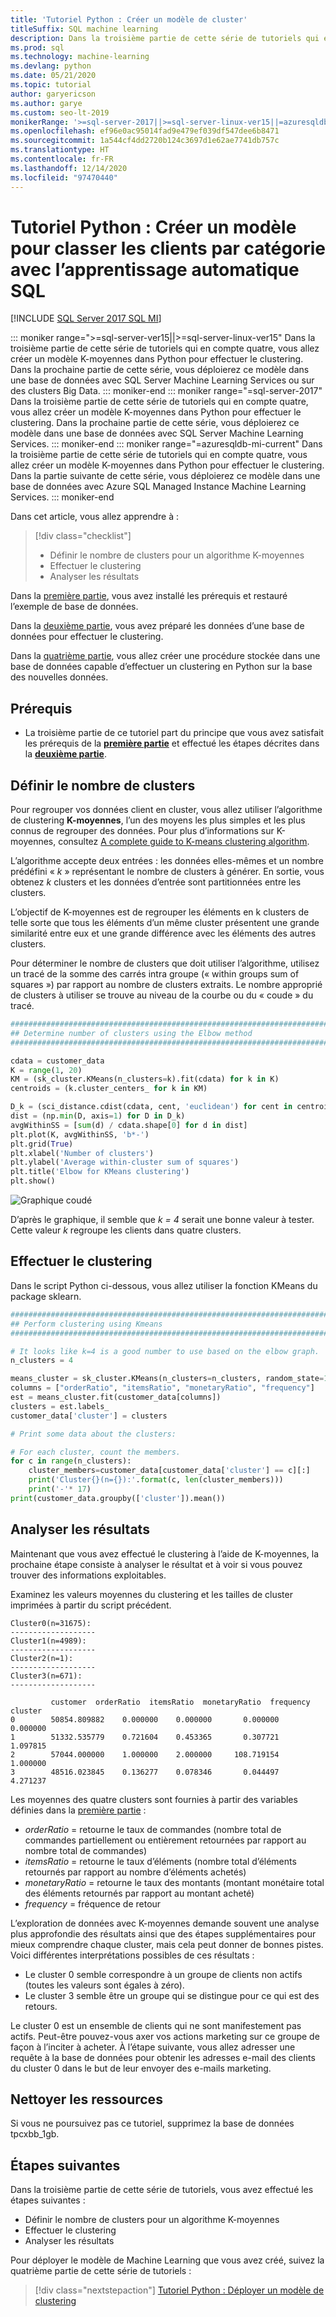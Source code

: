```yaml
---
title: 'Tutoriel Python : Créer un modèle de cluster'
titleSuffix: SQL machine learning
description: Dans la troisième partie de cette série de tutoriels qui en compte quatre, vous allez créer un modèle K-moyennes pour effectuer le clustering dans Python avec l’apprentissage automatique SQL.
ms.prod: sql
ms.technology: machine-learning
ms.devlang: python
ms.date: 05/21/2020
ms.topic: tutorial
author: garyericson
ms.author: garye
ms.custom: seo-lt-2019
monikerRange: '>=sql-server-2017||>=sql-server-linux-ver15||=azuresqldb-mi-current'
ms.openlocfilehash: ef96e0ac95014fad9e479ef039df547dee6b8471
ms.sourcegitcommit: 1a544cf4dd2720b124c3697d1e62ae7741db757c
ms.translationtype: HT
ms.contentlocale: fr-FR
ms.lasthandoff: 12/14/2020
ms.locfileid: "97470440"
---
```

# <a name="python-tutorial-build-a-model-to-categorize-customers-with-sql-machine-learning"></a>Tutoriel Python : Créer un modèle pour classer les clients par catégorie avec l’apprentissage automatique SQL
[!INCLUDE [SQL Server 2017 SQL MI](../../includes/applies-to-version/sqlserver2017-asdbmi.md)]

::: moniker range=">=sql-server-ver15||>=sql-server-linux-ver15"
Dans la troisième partie de cette série de tutoriels qui en compte quatre, vous allez créer un modèle K-moyennes dans Python pour effectuer le clustering. Dans la prochaine partie de cette série, vous déploierez ce modèle dans une base de données avec SQL Server Machine Learning Services ou sur des clusters Big Data.
::: moniker-end
::: moniker range="=sql-server-2017"
Dans la troisième partie de cette série de tutoriels qui en compte quatre, vous allez créer un modèle K-moyennes dans Python pour effectuer le clustering. Dans la prochaine partie de cette série, vous déploierez ce modèle dans une base de données avec SQL Server Machine Learning Services.
::: moniker-end
::: moniker range="=azuresqldb-mi-current"
Dans la troisième partie de cette série de tutoriels qui en compte quatre, vous allez créer un modèle K-moyennes dans Python pour effectuer le clustering. Dans la partie suivante de cette série, vous déploierez ce modèle dans une base de données avec Azure SQL Managed Instance Machine Learning Services.
::: moniker-end

Dans cet article, vous allez apprendre à :

> [!div class="checklist"]
> * Définir le nombre de clusters pour un algorithme K-moyennes
> * Effectuer le clustering
> * Analyser les résultats

Dans la [première partie](python-clustering-model.md), vous avez installé les prérequis et restauré l’exemple de base de données.

Dans la [deuxième partie](python-clustering-model-prepare-data.md), vous avez préparé les données d’une base de données pour effectuer le clustering.

Dans la [quatrième partie](python-clustering-model-deploy.md), vous allez créer une procédure stockée dans une base de données capable d’effectuer un clustering en Python sur la base des nouvelles données.

## <a name="prerequisites"></a>Prérequis

* La troisième partie de ce tutoriel part du principe que vous avez satisfait les prérequis de la [**première partie**](python-clustering-model.md) et effectué les étapes décrites dans la [**deuxième partie**](python-clustering-model-prepare-data.md).

## <a name="define-the-number-of-clusters"></a>Définir le nombre de clusters

Pour regrouper vos données client en cluster, vous allez utiliser l’algorithme de clustering **K-moyennes**, l’un des moyens les plus simples et les plus connus de regrouper des données.
Pour plus d’informations sur K-moyennes, consultez [A complete guide to K-means clustering algorithm](https://www.kdnuggets.com/2019/05/guide-k-means-clustering-algorithm.html).

L’algorithme accepte deux entrées : les données elles-mêmes et un nombre prédéfini « *k* » représentant le nombre de clusters à générer.
En sortie, vous obtenez *k* clusters et les données d’entrée sont partitionnées entre les clusters.

L’objectif de K-moyennes est de regrouper les éléments en k clusters de telle sorte que tous les éléments d’un même cluster présentent une grande similarité entre eux et une grande différence avec les éléments des autres clusters.

Pour déterminer le nombre de clusters que doit utiliser l’algorithme, utilisez un tracé de la somme des carrés intra groupe (« within groups sum of squares ») par rapport au nombre de clusters extraits. Le nombre approprié de clusters à utiliser se trouve au niveau de la courbe ou du « coude » du tracé.

```python
################################################################################################
## Determine number of clusters using the Elbow method
################################################################################################

cdata = customer_data
K = range(1, 20)
KM = (sk_cluster.KMeans(n_clusters=k).fit(cdata) for k in K)
centroids = (k.cluster_centers_ for k in KM)

D_k = (sci_distance.cdist(cdata, cent, 'euclidean') for cent in centroids)
dist = (np.min(D, axis=1) for D in D_k)
avgWithinSS = [sum(d) / cdata.shape[0] for d in dist]
plt.plot(K, avgWithinSS, 'b*-')
plt.grid(True)
plt.xlabel('Number of clusters')
plt.ylabel('Average within-cluster sum of squares')
plt.title('Elbow for KMeans clustering')
plt.show()
```

![Graphique coudé](./media/python-tutorial-elbow-graph.png)

D’après le graphique, il semble que *k = 4* serait une bonne valeur à tester. Cette valeur *k* regroupe les clients dans quatre clusters.

## <a name="perform-clustering"></a>Effectuer le clustering

Dans le script Python ci-dessous, vous allez utiliser la fonction KMeans du package sklearn.

```python
################################################################################################
## Perform clustering using Kmeans
################################################################################################

# It looks like k=4 is a good number to use based on the elbow graph.
n_clusters = 4

means_cluster = sk_cluster.KMeans(n_clusters=n_clusters, random_state=111)
columns = ["orderRatio", "itemsRatio", "monetaryRatio", "frequency"]
est = means_cluster.fit(customer_data[columns])
clusters = est.labels_
customer_data['cluster'] = clusters

# Print some data about the clusters:

# For each cluster, count the members.
for c in range(n_clusters):
    cluster_members=customer_data[customer_data['cluster'] == c][:]
    print('Cluster{}(n={}):'.format(c, len(cluster_members)))
    print('-'* 17)
print(customer_data.groupby(['cluster']).mean())
```

## <a name="analyze-the-results"></a>Analyser les résultats

Maintenant que vous avez effectué le clustering à l’aide de K-moyennes, la prochaine étape consiste à analyser le résultat et à voir si vous pouvez trouver des informations exploitables.

Examinez les valeurs moyennes du clustering et les tailles de cluster imprimées à partir du script précédent.

```results
Cluster0(n=31675):
-------------------
Cluster1(n=4989):
-------------------
Cluster2(n=1):
-------------------
Cluster3(n=671):
-------------------

         customer  orderRatio  itemsRatio  monetaryRatio  frequency
cluster
0        50854.809882    0.000000    0.000000       0.000000   0.000000
1        51332.535779    0.721604    0.453365       0.307721   1.097815
2        57044.000000    1.000000    2.000000     108.719154   1.000000
3        48516.023845    0.136277    0.078346       0.044497   4.271237
```

Les moyennes des quatre clusters sont fournies à partir des variables définies dans la [première partie](python-clustering-model-prepare-data.md#separate-customers) :

* *orderRatio* = retourne le taux de commandes (nombre total de commandes partiellement ou entièrement retournées par rapport au nombre total de commandes)
* *itemsRatio* = retourne le taux d’éléments (nombre total d’éléments retournés par rapport au nombre d’éléments achetés)
* *monetaryRatio* = retourne le taux des montants (montant monétaire total des éléments retournés par rapport au montant acheté)
* *frequency* = fréquence de retour

L’exploration de données avec K-moyennes demande souvent une analyse plus approfondie des résultats ainsi que des étapes supplémentaires pour mieux comprendre chaque cluster, mais cela peut donner de bonnes pistes.
Voici différentes interprétations possibles de ces résultats :

* Le cluster 0 semble correspondre à un groupe de clients non actifs (toutes les valeurs sont égales à zéro).
* Le cluster 3 semble être un groupe qui se distingue pour ce qui est des retours.

Le cluster 0 est un ensemble de clients qui ne sont manifestement pas actifs. Peut-être pouvez-vous axer vos actions marketing sur ce groupe de façon à l’inciter à acheter. À l’étape suivante, vous allez adresser une requête à la base de données pour obtenir les adresses e-mail des clients du cluster 0 dans le but de leur envoyer des e-mails marketing.

## <a name="clean-up-resources"></a>Nettoyer les ressources

Si vous ne poursuivez pas ce tutoriel, supprimez la base de données tpcxbb_1gb.

## <a name="next-steps"></a>Étapes suivantes

Dans la troisième partie de cette série de tutoriels, vous avez effectué les étapes suivantes :

* Définir le nombre de clusters pour un algorithme K-moyennes
* Effectuer le clustering
* Analyser les résultats

Pour déployer le modèle de Machine Learning que vous avez créé, suivez la quatrième partie de cette série de tutoriels :

> [!div class="nextstepaction"]
> [Tutoriel Python : Déployer un modèle de clustering](python-clustering-model-deploy.md)